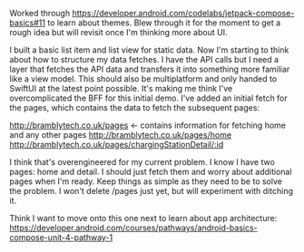 Worked through https://developer.android.com/codelabs/jetpack-compose-basics#11 to learn about themes. Blew through it for the moment to get a rough idea but will revisit once I'm thinking more about UI.

I built a basic list item and list view for static data. Now I'm starting to think about how to structure my data fetches. I have the API calls but I need a layer that fetches the API data and transfers it into something more familiar like a view model. This should also be multiplatform and only handed to SwiftUI at the latest point possible. It's making me think I've overcomplicated the BFF for this initial demo. I've added an initial fetch for the pages, which contains the data to fetch the subsequent pages:

http://bramblytech.co.uk/pages <- contains information for fetching home and any other pages
http://bramblytech.co.uk/pages/home
http://bramblytech.co.uk/pages/chargingStationDetail/:id

I think that's overengineered for my current problem. I know I have two pages: home and detail. I should just fetch them and worry about additional pages when I'm ready. Keep things as simple as they need to be to solve the problem. I won't delete /pages just yet, but will experiment with ditching it.

Think I want to move onto this one next to learn about app architecture: https://developer.android.com/courses/pathways/android-basics-compose-unit-4-pathway-1